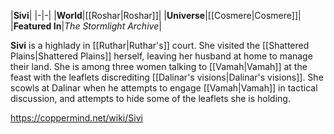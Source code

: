 |**Sivi**|
|-|-|
|**World**|[[Roshar\|Roshar]]|
|**Universe**|[[Cosmere\|Cosmere]]|
|**Featured In**|*The Stormlight Archive*|

**Sivi** is a highlady in [[Ruthar\|Ruthar's]] court.
She visited the [[Shattered Plains\|Shattered Plains]] herself, leaving her husband at home to manage their land. She is among three women talking to [[Vamah\|Vamah]] at the feast with the leaflets discrediting [[Dalinar's visions\|Dalinar's visions]]. She scowls at Dalinar when he attempts to engage [[Vamah\|Vamah]] in tactical discussion, and attempts to hide some of the leaflets she is holding.



https://coppermind.net/wiki/Sivi